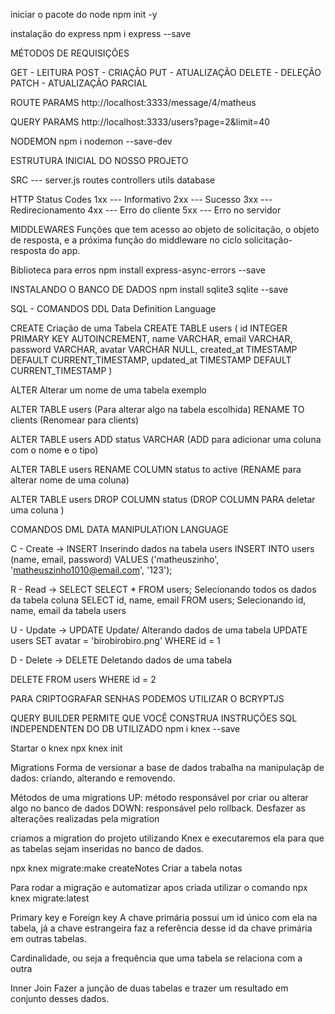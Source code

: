 iniciar o pacote do node
npm init -y

instalação do express
npm i express --save

MÉTODOS DE REQUISIÇÕES

GET - LEITURA
POST - CRIAÇÃO
PUT - ATUALIZAÇÃO
DELETE - DELEÇÃO
PATCH - ATUALIZAÇÃO PARCIAL

ROUTE PARAMS
http://localhost:3333/message/4/matheus

QUERY PARAMS
http://localhost:3333/users?page=2&limit=40

NODEMON
npm i nodemon --save-dev

ESTRUTURA INICIAL DO NOSSO PROJETO

SRC --- server.js
routes
controllers
utils
database

HTTP Status Codes
1xx --- Informativo
2xx --- Sucesso
3xx --- Redirecionamento
4xx --- Erro do cliente
5xx --- Erro no servidor

MIDDLEWARES
Funções que tem acesso ao objeto de solicitação, o objeto de resposta, e a próxima função do middleware no ciclo solicitação-resposta do app.

Biblioteca para erros
npm install express-async-errors --save

INSTALANDO O BANCO DE DADOS
npm install sqlite3 sqlite --save

SQL - COMANDOS DDL
Data Definition Language

CREATE
Criação de uma Tabela
CREATE TABLE users (
id INTEGER PRIMARY KEY AUTOINCREMENT,
name VARCHAR,
email VARCHAR,
password VARCHAR,
avatar VARCHAR NULL,
created_at TIMESTAMP DEFAULT CURRENT_TIMESTAMP,
updated_at TIMESTAMP DEFAULT CURRENT_TIMESTAMP
)

ALTER
Alterar um nome de uma tabela exemplo

ALTER TABLE users (Para alterar algo na tabela escolhida)
RENAME TO clients (Renomear para clients)

ALTER TABLE users
ADD status VARCHAR (ADD para adicionar uma coluna com o nome e o tipo)

ALTER TABLE users
RENAME COLUMN status to active (RENAME para alterar nome de uma coluna)

ALTER TABLE users
DROP COLUMN status (DROP COLUMN PARA deletar uma coluna )

COMANDOS DML
DATA MANIPULATION LANGUAGE

C - Create -> INSERT
Inserindo dados na tabela users
INSERT INTO users
(name, email, password)
VALUES
('matheuszinho', 'matheuszinho1010@email.com', '123');

R - Read -> SELECT
SELECT \* FROM users; Selecionando todos os dados da tabela coluna
SELECT id, name, email FROM users; Selecionando id, name, email da tabela users

U - Update -> UPDATE
Update/ Alterando dados de uma tabela
UPDATE users SET
avatar = 'birobirobiro.png'
WHERE id = 1

D - Delete -> DELETE
Deletando dados de uma tabela

DELETE FROM users
WHERE id = 2

PARA CRIPTOGRAFAR SENHAS PODEMOS UTILIZAR O BCRYPTJS

QUERY BUILDER
PERMITE QUE VOCÊ CONSTRUA INSTRUÇÕES SQL INDEPENDENTEN DO DB UTILIZADO
npm i knex --save

Startar o knex
npx knex init

Migrations
Forma de versionar a base de dados
trabalha na manipulaçãp de dados: criando, alterando e removendo.

Métodos de uma migrations
UP: método responsável por criar ou alterar algo no banco de dados
DOWN: responsável pelo rollback. Desfazer as alterações realizadas pela migration

criamos a migration do projeto utilizando Knex e executaremos ela para que as tabelas sejam inseridas no banco de dados.

npx knex migrate:make createNotes
Criar a tabela notas

Para rodar a migração e automatizar apos criada utilizar o comando npx knex migrate:latest

Primary key e Foreign key
A chave primária possui um id único com ela na tabela,
já a chave estrangeira faz a referência desse id da chave primária em outras tabelas.

Cardinalidade, ou seja a frequência que uma tabela se relaciona com a outra

Inner Join 
Fazer a junção de duas tabelas e trazer um resultado em conjunto desses dados.
